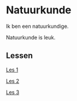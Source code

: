 # Natuurkunde

Ik ben een natuurkundige.

Natuurkunde is leuk.

## Lessen

[Les 1](./les1)

[Les 2](./les2)

[Les 3](./les3)